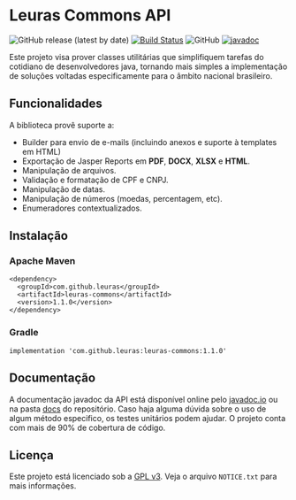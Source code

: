 # Leuras Commons API

![GitHub release (latest by date)](https://img.shields.io/github/v/release/leuras/leuras-commons)
[![Build Status](https://travis-ci.org/leuras/leuras-commons.svg?branch=master)](https://travis-ci.org/leuras/leuras-commons)
![GitHub](https://img.shields.io/github/license/leuras/leuras-commons)
[![javadoc](https://javadoc.io/badge2/com.github.leuras/leuras-commons/javadoc.svg)](https://javadoc.io/doc/com.github.leuras/leuras-commons)

Este projeto visa prover classes utilitárias que simplifiquem tarefas do cotidiano de desenvolvedores java, tornando mais simples a implementação de soluções voltadas especificamente para o âmbito nacional brasileiro.

## Funcionalidades
A biblioteca provê suporte a:

- Builder para envio de e-mails (incluindo anexos e suporte à templates em HTML)
- Exportação de Jasper Reports em **PDF**, **DOCX**, **XLSX** e **HTML**.
- Manipulação de arquivos.
- Validação e formatação de CPF e CNPJ.
- Manipulação de datas.
- Manipulação de números (moedas, percentagem, etc).
- Enumeradores contextualizados.

## Instalação

### Apache Maven
```
<dependency>
  <groupId>com.github.leuras</groupId>
  <artifactId>leuras-commons</artifactId>
  <version>1.1.0</version>
</dependency>
```

### Gradle
```
implementation 'com.github.leuras:leuras-commons:1.1.0'
```

## Documentação
A documentação javadoc da API está disponível online pelo [javadoc.io](https://javadoc.io/doc/com.github.leuras/leuras-commons/latest/index.html) ou na pasta [docs](/docs) do repositório. Caso haja alguma dúvida sobre o uso de algum método especifico, os testes unitários podem ajudar. O projeto conta com mais de 90% de cobertura de código.

## Licença
Este projeto está licenciado sob a [GPL v3](https://www.gnu.org/licenses/gpl-3.0.pt-br.html). Veja o arquivo `NOTICE.txt` para mais informações.
